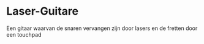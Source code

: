 # Laser-Guitare
Een gitaar waarvan de snaren vervangen zijn door lasers en de fretten door een touchpad
